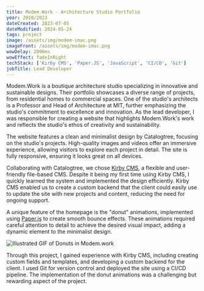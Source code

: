 ```yaml
---
title: Modem.Work - Architecture Studio Portfolio
year: 2018/2023
dateCreated: 2023-07-05
dateModified: 2024-05-24
tags: project
image: /assets/img/modem-imac.png
imageFront: /assets/img/modem-imac.png
wowDelay: 2000ms
wowEffect: fadeInRight
techStack: ['Kirby CMS', 'Paper.JS', 'JavaScript', 'CI/CD', 'Git']
jobTitle: Lead Developer
---
```


Modem.Work is a boutique architecture studio specializing in innovative and sustainable designs. Their portfolio showcases a diverse range of projects, from residential homes to commercial spaces. One of the studio's architects is a Professor and Head of Architecture at MIT, further emphasizing the studio's commitment to excellence and innovation. As the lead developer, I was responsible for creating a website that highlights Modem.Work's work and reflects the studio's ethos of creativity and sustainability.

The website features a clean and minimalist design by Catalogtree, focusing on the studio's projects. High-quality images and videos offer an immersive experience, allowing visitors to explore each project in detail. The site is fully responsive, ensuring it looks great on all devices.

Collaborating with Catalogtree, we chose [Kirby CMS](https://getkirby.com/), a flexible and user-friendly file-based CMS. Despite it being my first time using Kirby CMS, I quickly learned the system and implemented the design efficiently. Kirby CMS enabled us to create a custom backend that the client could easily use to update the site with new projects and content, reducing the need for ongoing support.

A unique feature of the homepage is the "donut" animations, implemented using [Paper.js](http://paperjs.org/) to create smooth bounce effects. These animations required careful attention to detail to achieve the desired visual impact, adding a dynamic element to the minimalist design.

![Illustrated GIF of Donuts in Modem.work](/assets/img/modem-innovative-architecture-design.gif)

Through this project, I gained experience with Kirby CMS, including creating custom fields and templates, and developing a custom backend for the client. I used Git for version control and deployed the site using a CI/CD pipeline. The implementation of the donut animations was a challenging but rewarding aspect of the project.